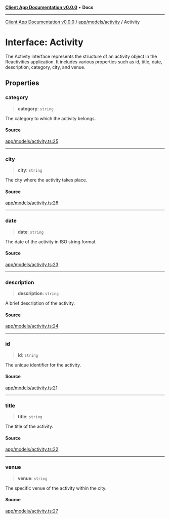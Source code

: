 [**Client App Documentation v0.0.0**](../../../../README.md) • **Docs**

***

[Client App Documentation v0.0.0](../../../../README.md) / [app/models/activity](../README.md) / Activity

# Interface: Activity

The Activity interface represents the structure of an activity object in the Reactivities application.
It includes various properties such as id, title, date, description, category, city, and venue.

## Properties

### category

> **category**: `string`

The category to which the activity belongs.

#### Source

[app/models/activity.ts:25](https://github.com/jimmykurian/Reactivities/blob/3efbe3bfb6716c3d5c2e8564b3c6191927ca620b/client-app/src/app/models/activity.ts#L25)

***

### city

> **city**: `string`

The city where the activity takes place.

#### Source

[app/models/activity.ts:26](https://github.com/jimmykurian/Reactivities/blob/3efbe3bfb6716c3d5c2e8564b3c6191927ca620b/client-app/src/app/models/activity.ts#L26)

***

### date

> **date**: `string`

The date of the activity in ISO string format.

#### Source

[app/models/activity.ts:23](https://github.com/jimmykurian/Reactivities/blob/3efbe3bfb6716c3d5c2e8564b3c6191927ca620b/client-app/src/app/models/activity.ts#L23)

***

### description

> **description**: `string`

A brief description of the activity.

#### Source

[app/models/activity.ts:24](https://github.com/jimmykurian/Reactivities/blob/3efbe3bfb6716c3d5c2e8564b3c6191927ca620b/client-app/src/app/models/activity.ts#L24)

***

### id

> **id**: `string`

The unique identifier for the activity.

#### Source

[app/models/activity.ts:21](https://github.com/jimmykurian/Reactivities/blob/3efbe3bfb6716c3d5c2e8564b3c6191927ca620b/client-app/src/app/models/activity.ts#L21)

***

### title

> **title**: `string`

The title of the activity.

#### Source

[app/models/activity.ts:22](https://github.com/jimmykurian/Reactivities/blob/3efbe3bfb6716c3d5c2e8564b3c6191927ca620b/client-app/src/app/models/activity.ts#L22)

***

### venue

> **venue**: `string`

The specific venue of the activity within the city.

#### Source

[app/models/activity.ts:27](https://github.com/jimmykurian/Reactivities/blob/3efbe3bfb6716c3d5c2e8564b3c6191927ca620b/client-app/src/app/models/activity.ts#L27)
